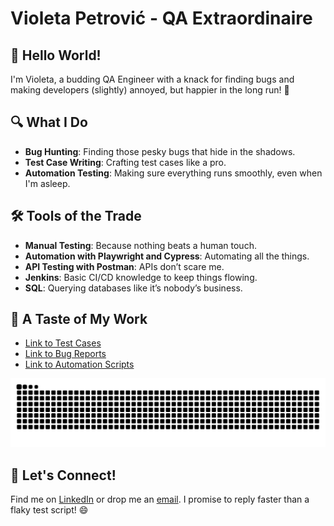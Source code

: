 # Violeta Petrović - QA Extraordinaire

## 👋 Hello World!

I'm Violeta, a budding QA Engineer with a knack for finding bugs and making developers (slightly) annoyed, but happier in the long run! 🎉

## 🔍 What I Do

- **Bug Hunting**: Finding those pesky bugs that hide in the shadows.
- **Test Case Writing**: Crafting test cases like a pro.
- **Automation Testing**: Making sure everything runs smoothly, even when I'm asleep.

## 🛠 Tools of the Trade

- **Manual Testing**: Because nothing beats a human touch.
- **Automation with Playwright and Cypress**: Automating all the things.
- **API Testing with Postman**: APIs don’t scare me.
- **Jenkins**: Basic CI/CD knowledge to keep things flowing.
- **SQL**: Querying databases like it’s nobody’s business.



## 📝 A Taste of My Work

- [Link to Test Cases](https://github.com/leaviki90/QA-Portfolio/blob/main/TestCases/AllTestCases.md)
- [Link to Bug Reports](https://github.com/leaviki90/QA-Portfolio/blob/main/BugReports/AllBugs.md)
- [Link to Automation Scripts](https://github.com/leaviki90/cypress-automation-framework/tree/main/cypress/e2e)

![snake gif](https://github.com/leaviki90/leaviki90/blob/output/github-contribution-grid-snake.svg)

## 💬 Let's Connect!

Find me on [LinkedIn](https://www.linkedin.com/in/violeta-petrovic/) or drop me an [email](mailto:kjuerka90@gmail.com). I promise to reply faster than a flaky test script! 😄

